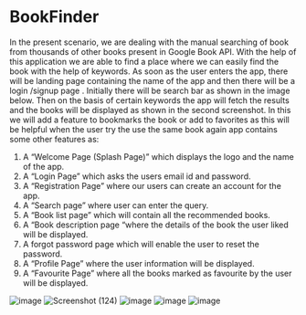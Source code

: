 # BookFinder
In the present scenario, we are dealing with the manual searching of book from thousands of other books present in Google Book API. 
With the help of this application we are able to find a place where we can easily find the book with the help of keywords. 
As soon as the user enters the app, there will be landing page containing the name of the app and then there will be a login /signup page .
Initially there will be search bar as shown in the image below. Then on the basis of certain keywords the app will fetch the results and the books will be displayed as shown in the second screenshot.
In this we will add a feature to bookmarks the book or add to favorites as this will be helpful when the user try the use the same book again
app contains some other features as:
1.	A “Welcome Page (Splash Page)” which displays the logo and the name of the app.
2.	A “Login Page” which asks the users email id and password.
3.	A “Registration Page” where our users can create an account for the app.
4.	A “Search page” where user can enter the query.
5.	A “Book list page” which will contain all the recommended books.
6.	A “Book description page “where the details of the book the user liked will be displayed.
7.	A forgot password page which will enable the user to reset the password.
8.	A “Profile Page” where the user information will be displayed.
9.	A “Favourite Page” where all the books marked as favourite by the user will be displayed.

![image](https://user-images.githubusercontent.com/76245548/123131918-c82e5180-d46b-11eb-972f-e3589ef768dc.png)
![Screenshot (124)](https://user-images.githubusercontent.com/76245548/123132009-e09e6c00-d46b-11eb-915f-da9fa13f82f5.png)
![image](https://user-images.githubusercontent.com/76245548/123132126-ff046780-d46b-11eb-949d-84f5e7c17950.png)
![image](https://user-images.githubusercontent.com/76245548/123132156-088dcf80-d46c-11eb-8e36-be99414fa865.png)
![image](https://user-images.githubusercontent.com/76245548/123132207-180d1880-d46c-11eb-948a-9e3476d691ee.png)
